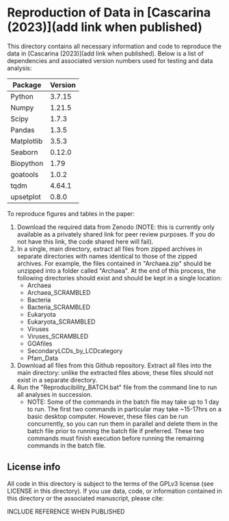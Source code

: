 # Reproduction of Data in [Cascarina (2023)](add link when published)

This directory contains all necessary information and code to reproduce the data in [Cascarina (2023)](add link when published). Below is a list of dependencies and associated version numbers used for testing and data analysis:

| Package | Version |
| ----------- | ----------- |
| Python | 3.7.15 | 
| Numpy | 1.21.5 |
| Scipy | 1.7.3 |
| Pandas | 1.3.5 |
| Matplotlib | 3.5.3 |
| Seaborn | 0.12.0 |
| Biopython | 1.79 |
| goatools | 1.0.2 |
| tqdm | 4.64.1 |
| upsetplot | 0.8.0 |

To reproduce figures and tables in the paper:
1. Download the required data from Zenodo (NOTE: this is currently only available as a privately shared link for peer review purposes. If you do not have this link, the code shared here will fail).
2. In a single, main directory, extract all files from zipped archives in separate directories with names identical to those of the zipped archives. For example, the files contained in "Archaea.zip" should be unzipped into a folder called "Archaea". At the end of this process, the following directories should exist and should be kept in a single location:
    - Archaea
    - Archaea_SCRAMBLED
    - Bacteria
    - Bacteria_SCRAMBLED
    - Eukaryota
    - Eukaryota_SCRAMBLED
    - Viruses
    - Viruses_SCRAMBLED
    - GOAfiles
    - SecondaryLCDs_by_LCDcategory
    - Pfam_Data
3. Download all files from this Github repository. Extract all files into the main directory: unlike the extracted files above, these files should not exist in a separate directory.
4. Run the "Reproducibility_BATCH.bat" file from the command line to run all analyses in succession.
    - NOTE: Some of the commands in the batch file may take up to 1 day to run. The first two commands in particular may take ~15-17hrs on a basic desktop computer. However, these files can be run concurrently, so you can run them in parallel and delete them in the batch file prior to running the batch file if preferred. These two commands must finish execution before running the remaining commands in the batch file.

## License info
All code in this directory is subject to the terms of the GPLv3 license (see LICENSE in this directory). If you use data, code, or information contained in this directory or the associated manuscript, please cite:

INCLUDE REFERENCE WHEN PUBLISHED
